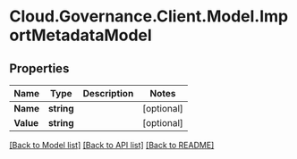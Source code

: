 # Cloud.Governance.Client.Model.ImportMetadataModel
## Properties

Name | Type | Description | Notes
------------ | ------------- | ------------- | -------------
**Name** | **string** |  | [optional] 
**Value** | **string** |  | [optional] 

[[Back to Model list]](../README.md#documentation-for-models) [[Back to API list]](../README.md#documentation-for-api-endpoints) [[Back to README]](../README.md)

